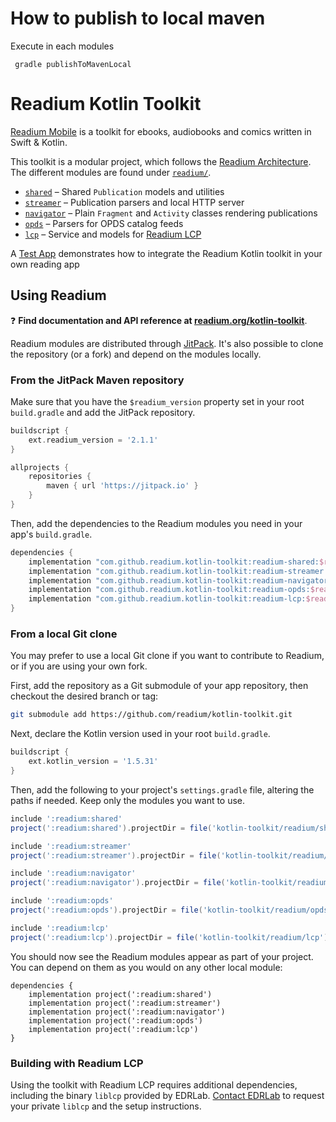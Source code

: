 # How to publish to local maven

Execute in each modules
```
 gradle publishToMavenLocal
```

# Readium Kotlin Toolkit

[Readium Mobile](https://github.com/readium/mobile) is a toolkit for ebooks, audiobooks and comics written in Swift & Kotlin.

This toolkit is a modular project, which follows the [Readium Architecture](https://github.com/readium/architecture). The different modules are found under [`readium/`](readium).

* [`shared`](readium/shared) – Shared `Publication` models and utilities
* [`streamer`](readium/streamer) – Publication parsers and local HTTP server
* [`navigator`](readium/navigator) – Plain `Fragment` and `Activity` classes rendering publications
* [`opds`](readium/opds) – Parsers for OPDS catalog feeds
* [`lcp`](readium/lcp) – Service and models for [Readium LCP](https://www.edrlab.org/readium-lcp/)

A [Test App](test-app) demonstrates how to integrate the Readium Kotlin toolkit in your own reading app

## Using Readium

:question: **Find documentation and API reference at [readium.org/kotlin-toolkit](https://readium.org/kotlin-toolkit)**.

Readium modules are distributed through [JitPack](https://jitpack.io/#readium/kotlin-toolkit). It's also possible to clone the repository (or a fork) and depend on the modules locally.

### From the JitPack Maven repository

Make sure that you have the `$readium_version` property set in your root `build.gradle` and add the JitPack repository.

```gradle
buildscript {
    ext.readium_version = '2.1.1'
}

allprojects {
    repositories {
        maven { url 'https://jitpack.io' }
    }
}
```

Then, add the dependencies to the Readium modules you need in your app's `build.gradle`.

```gradle
dependencies {
    implementation "com.github.readium.kotlin-toolkit:readium-shared:$readium_version"
    implementation "com.github.readium.kotlin-toolkit:readium-streamer:$readium_version"
    implementation "com.github.readium.kotlin-toolkit:readium-navigator:$readium_version"
    implementation "com.github.readium.kotlin-toolkit:readium-opds:$readium_version"
    implementation "com.github.readium.kotlin-toolkit:readium-lcp:$readium_version"
}
```

### From a local Git clone

You may prefer to use a local Git clone if you want to contribute to Readium, or if you are using your own fork.

First, add the repository as a Git submodule of your app repository, then checkout the desired branch or tag:

```sh
git submodule add https://github.com/readium/kotlin-toolkit.git
```

Next, declare the Kotlin version used in your root `build.gradle`.

```gradle
buildscript {
    ext.kotlin_version = '1.5.31'
}
```

Then, add the following to your project's `settings.gradle` file, altering the paths if needed. Keep only the modules you want to use.

```gradle
include ':readium:shared'
project(':readium:shared').projectDir = file('kotlin-toolkit/readium/shared')

include ':readium:streamer'
project(':readium:streamer').projectDir = file('kotlin-toolkit/readium/streamer')

include ':readium:navigator'
project(':readium:navigator').projectDir = file('kotlin-toolkit/readium/navigator')

include ':readium:opds'
project(':readium:opds').projectDir = file('kotlin-toolkit/readium/opds')

include ':readium:lcp'
project(':readium:lcp').projectDir = file('kotlin-toolkit/readium/lcp')
```

You should now see the Readium modules appear as part of your project. You can depend on them as you would on any other local module:

```
dependencies {
    implementation project(':readium:shared')
    implementation project(':readium:streamer')
    implementation project(':readium:navigator')
    implementation project(':readium:opds')
    implementation project(':readium:lcp')
}
```

### Building with Readium LCP

Using the toolkit with Readium LCP requires additional dependencies, including the binary `liblcp` provided by EDRLab. [Contact EDRLab](mailto:contact@edrlab.org) to request your private `liblcp` and the setup instructions.
